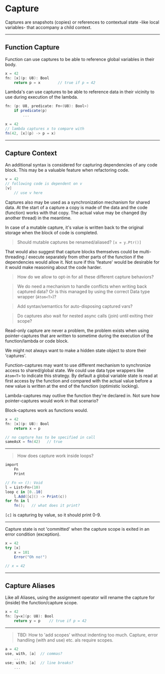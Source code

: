 # Capture

Captures are snapshots (copies) or references to contextual state -like local variables- that accompany a child context.

---

## Function Capture

Function can use captures to be able to reference global variables in their body.

```csharp
x = 42
fn: [x](p: U8): Bool
    return p = x        // true if p = 42
```

Lambda's can use captures to be able to reference data in their vicinity to use during execution of the lambda.

```csharp
fn: (p: U8, predicate: Fn<(U8): Bool>)
    if predicate(p)
        ...

x = 42
// lambda captures x to compare with
fn(42, [x](p) -> p = x)
```

---

## Capture Context

An additional syntax is considered for capturing dependencies of any code block. This may be a valuable feature when refactoring code.

```csharp
v = 42
// following code is dependent on v
[v]
    // use v here
```

Captures also may be used as a synchronization mechanism for shared data. At the start of a capture a copy is made of the data and the code (function) works with that copy. The actual value may be changed (by another thread) in the meantime.

In case of a mutable capture, it's value is written back to the original storage when the block of code is completed.

> Should mutable captures be renamed/aliased? `[x = y.Ptr()]`

That would also suggest that capture blocks themselves could be multi-threading / execute separately from other parts of the function if the dependencies would allow it. Not sure if this 'feature' would be desirable for it would make reasoning about the code harder.

> How do we allow to opt-in for all these different capture behaviors?

> We do need a mechanism to handle conflicts when writing back captured data? Or is this managed by using the correct Data type wrapper (`Atom<T>`)?

> Add syntax/semantics for auto-disposing captured vars?

> Do captures also wait for nested async calls (join) until exiting their scope?

Read-only capture are never a problem, the problem exists when using pointer-captures that are written to sometime during the execution of the function/lambda or code block.

We might not always want to make a hidden state object to store their 'captures'.

Function-captures may want to use different mechanism to synchronize access to shared/global state. We could use data type wrappers like `Atom<T>` to indicate this strategy. By default a global variable state is read at first access by the function and compared with the actual value before a new value is written at the end of the function (optimistic locking).

Lambda-captures may outlive the function they're declared in. Not sure how pointer-captures would work in that scenario?

Block-captures work as functions would.

```csharp
x = 42
fn: [x](p: U8): Bool
    return x = p

// no capture has to be specified in call
sameAsX = fn(42)   // true
```

---

> How does capture work inside loops?

```csharp
import
    Fn
    Print

// Fn => (): Void
l = List<Fn>(10)
loop c in [0..10]
    l.Add([c]() -> Print(c))
for fn in l
    fn();   // what does it print?
```

`[c]` is capturing by value, so it should print 0-9.

---

Capture state is not 'committed' when the capture scope is exited in an error condition (exception).

```csharp
x = 42
try [x]
    x = 101
    Error("Oh no!")

// x = 42
```

---

## Capture Aliases

Like all Aliases, using the assignment operator will rename the capture for (inside) the function/capture scope.

```csharp
x = 42
fn: [y=x](p: U8): Bool
    return y = p    // true if p = 42
```

---

> TBD: How to 'add scopes' without indenting too much. Capture, error handling (with and use) etc. als require scopes.

```csharp
a = 42
use, with, [a]  // commas?
    ...
use; with; [a]  // line breaks?
    ...
```
